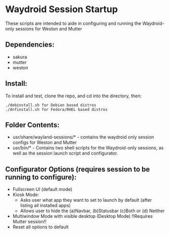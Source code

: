 ﻿# Waydroid Session Startup

These scripts are intended to aide in configuring and running the Waydroid-only sessions for Weston and Mutter

## Dependencies:
- sakura
- mutter
- weston

## Install:

To install and test, clone the repo, and cd into the directory, then:

	./debinstall.sh for Debian based distros
	./dnfinstall.sh for Fedora/RHEL based distros

## Folder Contents:

 - usr/share/wayland-sessions/* - contains the waydroid only session configs for Weston and Mutter
 - usr/bin/* - Contains two shell scripts for the Waydroid-only sessions, as well as the session launch script and configurator. 
 
## Configurator Options (requires session to be running to configure):
 - Fullscreen UI (default mode)
 - Kiosk Mode:
 	- Asks user what app they want to set to launch by default (after listing all installed apps)
 	- Allows user to hide the (a)Navbar, (b)Statusbar (c)Both or (d) Neither
 - Multiwindow Mode with visible desktop (Desktop Mode) !!Requires Mutter session!!
 - Reset all options to default
